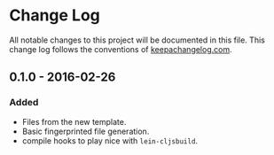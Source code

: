 # Change Log
All notable changes to this project will be documented in this file. This change log follows the conventions of [keepachangelog.com](http://keepachangelog.com/).

## 0.1.0 - 2016-02-26
### Added
- Files from the new template.
- Basic fingerprinted file generation.
- compile hooks to play nice with `lein-cljsbuild`.
